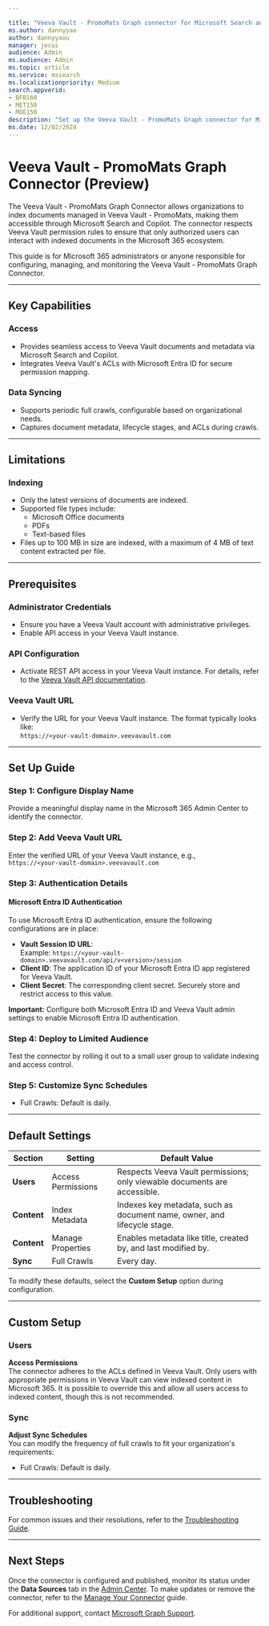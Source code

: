 ```yaml
--- 

title: "Veeva Vault - PromoMats Graph connector for Microsoft Search and Copilot" 
ms.author: dannyyao
author: dannyyaou
manager: jecui
audience: Admin
ms.audience: Admin 
ms.topic: article 
ms.service: mssearch 
ms.localizationpriority: Medium 
search.appverid: 
- BFB160 
- MET150 
- MOE150 
description: "Set up the Veeva Vault - PromoMats Graph connector for Microsoft Search and Copilot" 
ms.date: 12/02/2024
---
```

# Veeva Vault - PromoMats Graph Connector (Preview)

The Veeva Vault - PromoMats Graph Connector allows organizations to index documents managed in Veeva Vault - PromoMats, making them accessible through Microsoft Search and Copilot. The connector respects Veeva Vault permission rules to ensure that only authorized users can interact with indexed documents in the Microsoft 365 ecosystem.

This guide is for Microsoft 365 administrators or anyone responsible for configuring, managing, and monitoring the Veeva Vault - PromoMats Graph Connector.

---

## Key Capabilities

### Access
- Provides seamless access to Veeva Vault documents and metadata via Microsoft Search and Copilot.
- Integrates Veeva Vault's ACLs with Microsoft Entra ID for secure permission mapping.

### Data Syncing
- Supports periodic full crawls, configurable based on organizational needs.
- Captures document metadata, lifecycle stages, and ACLs during crawls.

---

## Limitations

### Indexing
- Only the latest versions of documents are indexed.
- Supported file types include:
  - Microsoft Office documents
  - PDFs
  - Text-based files
- Files up to 100 MB in size are indexed, with a maximum of 4 MB of text content extracted per file.

---

## Prerequisites

### Administrator Credentials
- Ensure you have a Veeva Vault account with administrative privileges.
- Enable API access in your Veeva Vault instance.

### API Configuration
- Activate REST API access in your Veeva Vault instance. For details, refer to the [Veeva Vault API documentation](https://developer.veevavault.com/docs/).

### Veeva Vault URL
- Verify the URL for your Veeva Vault instance. The format typically looks like:  
  `https://<your-vault-domain>.veevavault.com`

---

## Set Up Guide

### Step 1: Configure Display Name
Provide a meaningful display name in the Microsoft 365 Admin Center to identify the connector.

### Step 2: Add Veeva Vault URL
Enter the verified URL of your Veeva Vault instance, e.g.,  
`https://<your-vault-domain>.veevavault.com`

### Step 3: Authentication Details

#### Microsoft Entra ID Authentication
To use Microsoft Entra ID authentication, ensure the following configurations are in place:
- **Vault Session ID URL**:  
  Example: `https://<your-vault-domain>.veevavault.com/api/v<version>/session`
- **Client ID**: The application ID of your Microsoft Entra ID app registered for Veeva Vault.
- **Client Secret**: The corresponding client secret. Securely store and restrict access to this value.

**Important:** Configure both Microsoft Entra ID and Veeva Vault admin settings to enable Microsoft Entra ID authentication.

### Step 4: Deploy to Limited Audience
Test the connector by rolling it out to a small user group to validate indexing and access control.

### Step 5: Customize Sync Schedules
- Full Crawls: Default is daily.

---

## Default Settings

| Section  | Setting               | Default Value |
|----------|-----------------------|---------------|
| **Users**   | Access Permissions   | Respects Veeva Vault permissions; only viewable documents are accessible. |
| **Content** | Index Metadata       | Indexes key metadata, such as document name, owner, and lifecycle stage. |
| **Content** | Manage Properties    | Enables metadata like title, created by, and last modified by. |
| **Sync**    | Full Crawls          | Every day. |

To modify these defaults, select the **Custom Setup** option during configuration.

---

## Custom Setup

### Users

**Access Permissions**  
The connector adheres to the ACLs defined in Veeva Vault. Only users with appropriate permissions in Veeva Vault can view indexed content in Microsoft 365. It is possible to override this and allow all users access to indexed content, though this is not recommended.

### Sync

**Adjust Sync Schedules**  
You can modify the frequency of full crawls to fit your organization's requirements:
- Full Crawls: Default is daily.

---

## Troubleshooting

For common issues and their resolutions, refer to the [Troubleshooting Guide](troubleshoot-veeva-vault-promomats-connector.md).

---

## Next Steps

Once the connector is configured and published, monitor its status under the **Data Sources** tab in the [Admin Center](https://admin.microsoft.com). To make updates or remove the connector, refer to the [Manage Your Connector](manage-connector.md) guide.

For additional support, contact [Microsoft Graph Support](https://developer.microsoft.com/en-us/graph/support).
